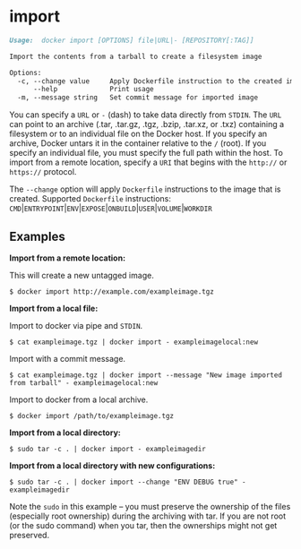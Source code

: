 <!--[metadata]>
+++
title = "import"
description = "The import command description and usage"
keywords = ["import, file, system, container"]
[menu.main]
parent = "smn_cli"
+++
<![end-metadata]-->

# import

```markdown
Usage:  docker import [OPTIONS] file|URL|- [REPOSITORY[:TAG]]

Import the contents from a tarball to create a filesystem image

Options:
  -c, --change value     Apply Dockerfile instruction to the created image (default [])
      --help             Print usage
  -m, --message string   Set commit message for imported image
```

You can specify a `URL` or `-` (dash) to take data directly from `STDIN`. The
`URL` can point to an archive (.tar, .tar.gz, .tgz, .bzip, .tar.xz, or .txz)
containing a filesystem or to an individual file on the Docker host.  If you
specify an archive, Docker untars it in the container relative to the `/`
(root). If you specify an individual file, you must specify the full path within
the host. To import from a remote location, specify a `URI` that begins with the
`http://` or `https://` protocol.

The `--change` option will apply `Dockerfile` instructions to the image
that is created.
Supported `Dockerfile` instructions:
`CMD`|`ENTRYPOINT`|`ENV`|`EXPOSE`|`ONBUILD`|`USER`|`VOLUME`|`WORKDIR`

## Examples

**Import from a remote location:**

This will create a new untagged image.

    $ docker import http://example.com/exampleimage.tgz

**Import from a local file:**

Import to docker via pipe and `STDIN`.

    $ cat exampleimage.tgz | docker import - exampleimagelocal:new

Import with a commit message.

    $ cat exampleimage.tgz | docker import --message "New image imported from tarball" - exampleimagelocal:new

Import to docker from a local archive.

    $ docker import /path/to/exampleimage.tgz

**Import from a local directory:**

    $ sudo tar -c . | docker import - exampleimagedir

**Import from a local directory with new configurations:**

    $ sudo tar -c . | docker import --change "ENV DEBUG true" - exampleimagedir

Note the `sudo` in this example – you must preserve
the ownership of the files (especially root ownership) during the
archiving with tar. If you are not root (or the sudo command) when you
tar, then the ownerships might not get preserved.
